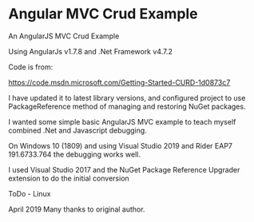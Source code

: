 # Angular MVC Crud Example
An AngularJS MVC Crud Example

Using AngularJs v1.7.8 and .Net Framework v4.7.2

Code is from:

https://code.msdn.microsoft.com/Getting-Started-CURD-1d0873c7

I have updated it to latest library versions, and configured project to use PackageReference method
of managing and restoring NuGet packages.

I wanted some simple basic AngularJS MVC example to teach myself combined .Net and Javascript debugging.

On Windows 10 (1809) and using Visual Studio 2019 and Rider EAP7  191.6733.764 the debugging
works well.

I used Visual Studio 2017 and the NuGet Package Reference Upgrader extension to do the initial conversion

ToDo - Linux

April 2019
Many thanks to original author.
